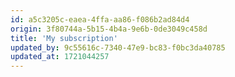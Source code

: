```yaml
---
id: a5c3205c-eaea-4ffa-aa86-f086b2ad84d4
origin: 3f80744a-5b15-4b4a-9e6b-0de3049c458d
title: 'My subscription'
updated_by: 9c55616c-7340-47e9-bc83-f0bc3da40785
updated_at: 1721044257
---
```

